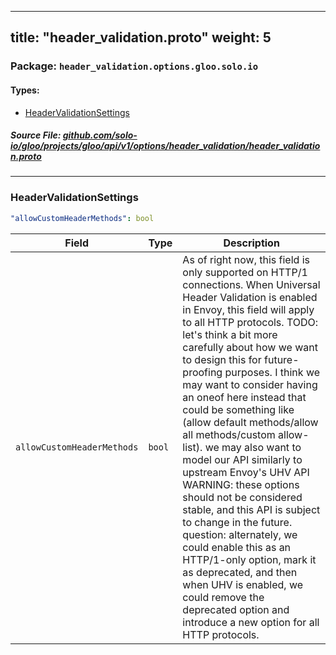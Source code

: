 
---
title: "header_validation.proto"
weight: 5
---

<!-- Code generated by solo-kit. DO NOT EDIT. -->


### Package: `header_validation.options.gloo.solo.io` 
#### Types:


- [HeaderValidationSettings](#headervalidationsettings)
  



##### Source File: [github.com/solo-io/gloo/projects/gloo/api/v1/options/header_validation/header_validation.proto](https://github.com/solo-io/gloo/blob/main/projects/gloo/api/v1/options/header_validation/header_validation.proto)





---
### HeaderValidationSettings



```yaml
"allowCustomHeaderMethods": bool

```

| Field | Type | Description |
| ----- | ---- | ----------- | 
| `allowCustomHeaderMethods` | `bool` | As of right now, this field is only supported on HTTP/1 connections. When Universal Header Validation is enabled in Envoy, this field will apply to all HTTP protocols. TODO: let's think a bit more carefully about how we want to design this for future-proofing purposes. I think we may want to consider having an oneof here instead that could be something like (allow default methods/allow all methods/custom allow-list). we may also want to model our API similarly to upstream Envoy's UHV API WARNING: these options should not be considered stable, and this API is subject to change in the future. question: alternately, we could enable this as an HTTP/1-only option, mark it as deprecated, and then when UHV is enabled, we could remove the deprecated option and introduce a new option for all HTTP protocols. |





<!-- Start of HubSpot Embed Code -->
<script type="text/javascript" id="hs-script-loader" async defer src="//js.hs-scripts.com/5130874.js"></script>
<!-- End of HubSpot Embed Code -->
